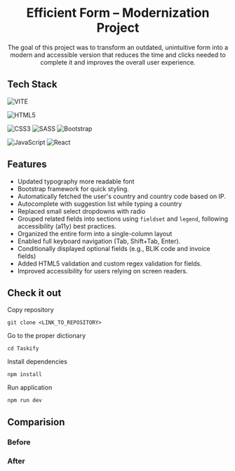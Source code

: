 <h1 align="center">Efficient Form – Modernization Project</h1>
<p align="center">
  The goal of this project was to transform an outdated, unintuitive form into a modern and accessible version that reduces the time and clicks needed to complete it and improves the overall user experience.
</p>

## Tech Stack

![VITE](https://img.shields.io/badge/-Vite-646CFF?style=flat-square&logo=vite&logoColor=ffffff)

![HTML5](https://img.shields.io/badge/-HTML5-%23E44D27?style=flat-square&logo=html5&logoColor=ffffff)

![CSS3](https://img.shields.io/badge/-CSS3-%231572B6?style=flat-square&logo=css3)
![SASS](https://img.shields.io/badge/-Sass-CC6699?style=flat-square&logo=sass&logoColor=ffffff)
![Bootstrap](https://img.shields.io/badge/-Bootstrap-7952B3?style=flat-square&logo=bootstrap&logoColor=FFFFFF)

![JavaScript](https://img.shields.io/badge/-JavaScript-%23F7DF1C?style=flat-square&logo=javascript&logoColor=000000)
![React](https://img.shields.io/badge/-React-61DAFB?style=flat-square&logo=react&logoColor=000000)

## Features

- Updated typography more readable font
- Bootstrap framework for quick styling.
- Automatically fetched the user's country and country code based on IP.
- Autocomplete with suggestion list while typing a country
- Replaced small select dropdowns with radio
- Grouped related fields into sections using `fieldset` and `legend`, following accessibility (a11y) best practices.
- Organized the entire form into a single-column layout
- Enabled full keyboard navigation (Tab, Shift+Tab, Enter).
- Conditionally displayed optional fields (e.g., BLIK code and invoice fields)
- Added HTML5 validation and custom regex validation for fields.
- Improved accessibility for users relying on screen readers.

## Check it out

Copy repository

```
git clone <LINK_TO_REPOSITORY>
```

Go to the proper dictionary

```
cd Taskify
```

Install dependencies

```
npm install
```

Run application

```
npm run dev
```

## Comparision

### Before

### After

